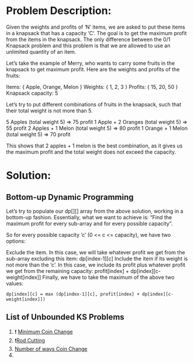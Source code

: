 # Problem Description:

Given the weights and profits of ‘N’ items, we are asked to put these items in a knapsack that has a capacity ‘C’. 
The goal is to get the maximum profit from the items in the knapsack. The only difference between the 0/1 Knapsack problem and 
this problem is that we are allowed to use an unlimited quantity of an item.

Let’s take the example of Merry, who wants to carry some fruits in the knapsack to get maximum profit. Here are the weights and profits of the fruits:

Items: { Apple, Orange, Melon }
Weights: { 1, 2, 3 }
Profits: { 15, 20, 50 }
Knapsack capacity: 5

Let’s try to put different combinations of fruits in the knapsack, such that their total weight is not more than 5.

5 Apples (total weight 5) => 75 profit
1 Apple + 2 Oranges (total weight 5) => 55 profit
2 Apples + 1 Melon (total weight 5) => 80 profit
1 Orange + 1 Melon (total weight 5) => 70 profit

This shows that 2 apples + 1 melon is the best combination, as it gives us the maximum profit and the total weight does not exceed the capacity.

# Solution:
## Bottom-up Dynamic Programming
Let’s try to populate our dp[][] array from the above solution, working in a bottom-up fashion. Essentially, 
what we want to achieve is: “Find the maximum profit for every sub-array and for every possible capacity”.

So for every possible capacity ‘c’ (0 <= c <= capacity), we have two options:

Exclude the item. In this case, we will take whatever profit we get from the sub-array excluding this item: dp[index-1][c]
Include the item if its weight is not more than the ‘c’. In this case, we include its profit plus whatever profit we get from 
the remaining capacity: profit[index] + dp[index][c-weight[index]]
Finally, we have to take the maximum of the above two values:

    dp[index][c] = max (dp[index-1][c], profit[index] + dp[index][c-weight[index]])
    
## List of Unbounded KS Problems
1. ❗ [Minimum Coin Change]()
2. ❗[Rod Cutting]()
3. [Number of ways Coin Change]()
4. 
